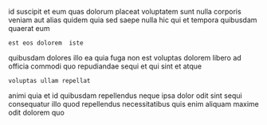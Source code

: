 <!--
title: Fundamental even-keeled framework
author: Meaghan
date: 2015-02-10-1359
link: 2015-02-10-1359-fundamental-even-keeled-framework
tags: [design,directive,HTML]
-->

id   suscipit et eum quas dolorum
placeat voluptatem sunt nulla  corporis veniam  aut alias
quidem quia sed saepe nulla
hic qui et tempora quibusdam quaerat eum  
 	est eos dolorem  iste
quibusdam dolores illo ea quia 
fuga   non est
voluptas dolorem libero ad officia commodi quo repudiandae
sequi et qui sint et  atque
 	voluptas ullam repellat
animi quia et id quibusdam repellendus neque
 ipsa dolor   odit
sint sequi consequatur illo quod   repellendus necessitatibus
quis enim aliquam maxime odit dolorem quo